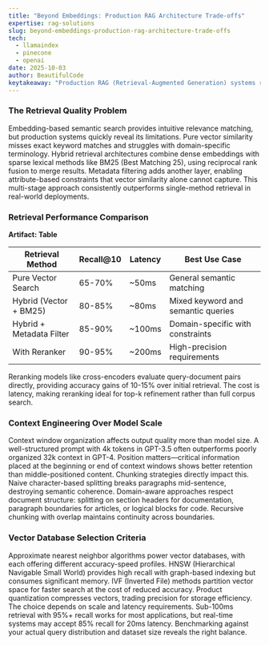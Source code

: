 ```yaml
---
title: "Beyond Embeddings: Production RAG Architecture Trade-offs"
expertise: rag-solutions
slug: beyond-embeddings-production-rag-architecture-trade-offs
tech:
  - llamaindex
  - pinecone
  - openai
date: 2025-10-03
author: BeautifulCode
keytakeaway: "Production RAG (Retrieval-Augmented Generation) systems require hybrid retrieval architectures, domain-aware chunking, and reranking stages to achieve reliable accuracy beyond what embeddings alone provide."
---
```


### The Retrieval Quality Problem

Embedding-based semantic search provides intuitive relevance matching, but production systems quickly reveal its limitations. Pure vector similarity misses exact keyword matches and struggles with domain-specific terminology. Hybrid retrieval architectures combine dense embeddings with sparse lexical methods like BM25 (Best Matching 25), using reciprocal rank fusion to merge results. Metadata filtering adds another layer, enabling attribute-based constraints that vector similarity alone cannot capture. This multi-stage approach consistently outperforms single-method retrieval in real-world deployments.

### Retrieval Performance Comparison

**Artifact: Table**

| Retrieval Method | Recall@10 | Latency | Best Use Case |
|------------------|-----------|---------|---------------|
| Pure Vector Search | 65-70% | ~50ms | General semantic matching |
| Hybrid (Vector + BM25) | 80-85% | ~80ms | Mixed keyword and semantic queries |
| Hybrid + Metadata Filter | 85-90% | ~100ms | Domain-specific with constraints |
| With Reranker | 90-95% | ~200ms | High-precision requirements |

Reranking models like cross-encoders evaluate query-document pairs directly, providing accuracy gains of 10-15% over initial retrieval. The cost is latency, making reranking ideal for top-k refinement rather than full corpus search.

### Context Engineering Over Model Scale

Context window organization affects output quality more than model size. A well-structured prompt with 4k tokens in GPT-3.5 often outperforms poorly organized 32k context in GPT-4. Position matters—critical information placed at the beginning or end of context windows shows better retention than middle-positioned content. Chunking strategies directly impact this. Naive character-based splitting breaks paragraphs mid-sentence, destroying semantic coherence. Domain-aware approaches respect document structure: splitting on section headers for documentation, paragraph boundaries for articles, or logical blocks for code. Recursive chunking with overlap maintains continuity across boundaries.

### Vector Database Selection Criteria

Approximate nearest neighbor algorithms power vector databases, with each offering different accuracy-speed profiles. HNSW (Hierarchical Navigable Small World) provides high recall with graph-based indexing but consumes significant memory. IVF (Inverted File) methods partition vector space for faster search at the cost of reduced accuracy. Product quantization compresses vectors, trading precision for storage efficiency. The choice depends on scale and latency requirements. Sub-100ms retrieval with 95%+ recall works for most applications, but real-time systems may accept 85% recall for 20ms latency. Benchmarking against your actual query distribution and dataset size reveals the right balance.